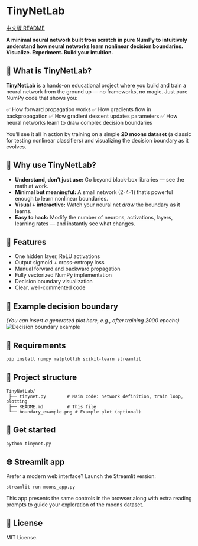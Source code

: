 # TinyNetLab

[中文版 README](docs/README.zh.md)

**A minimal neural network built from scratch in pure NumPy to intuitively understand how neural networks learn nonlinear decision boundaries. Visualize. Experiment. Build your intuition.**

## 🌟 What is TinyNetLab?

**TinyNetLab** is a hands-on educational project where you build and train a neural network from the ground up — no frameworks, no magic. Just pure NumPy code that shows you:

✅ How forward propagation works
✅ How gradients flow in backpropagation
✅ How gradient descent updates parameters
✅ How neural networks learn to draw complex decision boundaries

You’ll see it all in action by training on a simple **2D moons dataset** (a classic for testing nonlinear classifiers) and visualizing the decision boundary as it evolves.

## 🧠 Why use TinyNetLab?

- **Understand, don’t just use:** Go beyond black-box libraries — see the math at work.
- **Minimal but meaningful:** A small network (2-4-1) that’s powerful enough to learn nonlinear boundaries.
- **Visual + interactive:** Watch your neural net _draw_ the boundary as it learns.
- **Easy to hack:** Modify the number of neurons, activations, layers, learning rates — and instantly see what changes.

## 🚀 Features

- One hidden layer, ReLU activations
- Output sigmoid + cross-entropy loss
- Manual forward and backward propagation
- Fully vectorized NumPy implementation
- Decision boundary visualization
- Clear, well-commented code

## 🎨 Example decision boundary

_(You can insert a generated plot here, e.g., after training 2000 epochs)_
![Decision boundary example](./boundary_example.png)

## 🔧 Requirements

```bash
pip install numpy matplotlib scikit-learn streamlit
```

## 📂 Project structure

```
TinyNetLab/
 ├── tinynet.py        # Main code: network definition, train loop, plotting
 ├── README.md         # This file
 └── boundary_example.png # Example plot (optional)
```

## 🌱 Get started

```bash
python tinynet.py
```

## 🌐 Streamlit app

Prefer a modern web interface? Launch the Streamlit version:

```bash
streamlit run moons_app.py
```

This app presents the same controls in the browser along with extra reading
prompts to guide your exploration of the moons dataset.

## 📌 License

MIT License.
